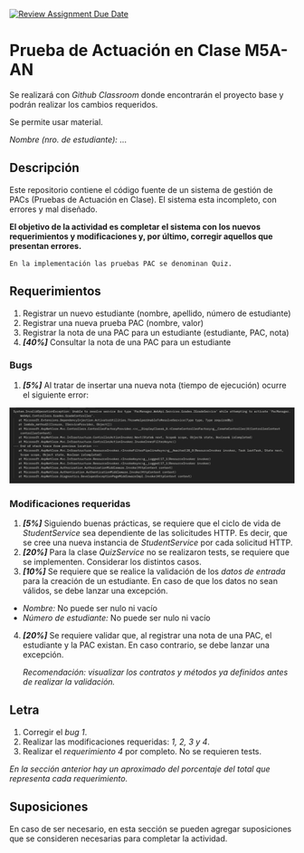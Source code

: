 [![Review Assignment Due Date](https://classroom.github.com/assets/deadline-readme-button-22041afd0340ce965d47ae6ef1cefeee28c7c493a6346c4f15d667ab976d596c.svg)](https://classroom.github.com/a/HQHot3ui)
# Prueba de Actuación en Clase M5A-AN

Se realizará con *Github Classroom* donde encontrarán el proyecto base y podrán realizar los cambios requeridos.

Se permite usar material.

*Nombre (nro. de estudiante):* ...

## Descripción
Este repositorio contiene el código fuente de un sistema de gestión de PACs (Pruebas de Actuación en Clase). El sistema esta incompleto, con errores y mal diseñado. 

**El objetivo de la actividad es completar el sistema con los nuevos requerimientos y modificaciones y, por último, corregir aquellos que presentan errores.**

````
En la implementación las pruebas PAC se denominan Quiz.
````


## Requerimientos

1. Registrar un nuevo estudiante (nombre, apellido, número de estudiante)
2. Registrar una nueva prueba PAC (nombre, valor)
3. Registrar la nota de una PAC para un estudiante (estudiante, PAC, nota)
4. ***[40%]*** Consultar la nota de una PAC para un estudiante

### Bugs
1. ***[5%]*** Al tratar de insertar una nueva nota (tiempo de ejecución) ocurre el siguiente error:

![Error](./images/error.png)

### Modificaciones requeridas
1. ***[5%]*** Siguiendo buenas prácticas, se requiere que el ciclo de vida de *StudentService* sea dependiente de las solicitudes HTTP. Es decir, que se cree una nueva instancia de *StudentService* por cada solicitud HTTP. 
2. ***[20%]*** Para la clase *QuizService* no se realizaron tests, se requiere que se implementen. Considerar los distintos casos.
3. ***[10%]*** Se requiere que se realice la validación de los *datos de entrada* para la creación de un estudiante. En caso de que los datos no sean válidos, se debe lanzar una excepción.
- *Nombre:* No puede ser nulo ni vacío
- *Número de estudiante:* No puede ser nulo ni vacío
4. ***[20%]*** Se requiere validar que, al registrar una nota de una PAC, el estudiante y la PAC existan. En caso contrario, se debe lanzar una excepción. 

    *Recomendación: visualizar los contratos y métodos ya definidos antes de realizar la validación.*

## Letra

1. Corregir el *bug 1*.
2. Realizar las modificaciones requeridas: *1, 2, 3 y 4*.
3. Realizar el *requerimiento 4* por completo. No se requieren tests.

*En la sección anterior hay un aproximado del porcentaje del total que representa cada requerimiento.*

## Suposiciones

En caso de ser necesario, en esta sección se pueden agregar suposiciones que se consideren necesarias para completar la actividad.
